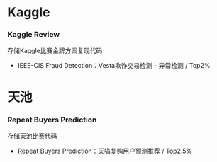 # Kaggle
### Kaggle Review  
存储Kaggle比赛金牌方案复现代码  
* IEEE-CIS Fraud Detection：Vesta欺诈交易检测 – 异常检测   / Top2%

# 天池
### Repeat Buyers Prediction
存储天池比赛代码
* Repeat Buyers Prediction：天猫复购用户预测推荐 / Top2.5%
